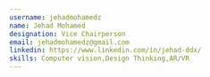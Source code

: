```yaml
---
username: jehadmohamedz
name: Jehad Mohamed
designation: Vice Chairperson 
email: jehadmohamedz@gmail.com
linkedin: https://www.linkedin.com/in/jehad-ddx/
skills: Computer vision,Design Thinking,AR/VR
---
```

